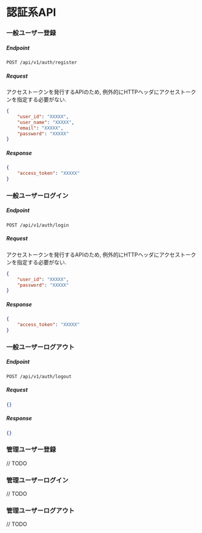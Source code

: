 # 認証系API

### 一般ユーザー登録

##### Endpoint

```
POST /api/v1/auth/register
```

##### Request
アクセストークンを発行するAPIのため, 例外的にHTTPヘッダにアクセストークンを指定する必要がない.

```json
{
    "user_id": "XXXXX",
    "user_name": "XXXXX",
    "email": "XXXXX",
    "password": "XXXXX"
}
```

##### Response

```json
{
    "access_token": "XXXXX"
}
```

### 一般ユーザーログイン

##### Endpoint

```
POST /api/v1/auth/login
```

##### Request
アクセストークンを発行するAPIのため, 例外的にHTTPヘッダにアクセストークンを指定する必要がない.

```json
{
    "user_id": "XXXXX",
    "password": "XXXXX"
}
```

##### Response

```json
{
    "access_token": "XXXXX"
}
```

### 一般ユーザーログアウト

##### Endpoint

```
POST /api/v1/auth/logout
```

##### Request

```json
{}
```

##### Response

```json
{}
```

### 管理ユーザー登録
// TODO

### 管理ユーザーログイン
// TODO

### 管理ユーザーログアウト
// TODO